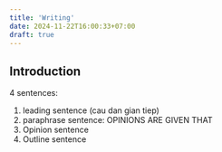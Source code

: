 ```yaml
---
title: 'Writing'
date: 2024-11-22T16:00:33+07:00
draft: true
---
```

## Introduction

4 sentences:

1. leading sentence (cau dan gian tiep)
2. paraphrase sentence: OPINIONS ARE GIVEN THAT
3. Opinion sentence
4. Outline sentence

